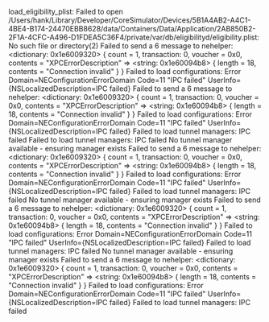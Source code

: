 load_eligibility_plist: Failed to open /Users/hank/Library/Developer/CoreSimulator/Devices/5B1A4AB2-A4C1-4BE4-B174-24470EBB8628/data/Containers/Data/Application/2AB850B2-2F1A-4CFC-A496-D1FDEA5C36F4/private/var/db/eligibilityd/eligibility.plist: No such file or directory(2)
Failed to send a 6 message to nehelper: <dictionary: 0x1e6009320> { count = 1, transaction: 0, voucher = 0x0, contents =
	"XPCErrorDescription" => <string: 0x1e60094b8> { length = 18, contents = "Connection invalid" }
}
 Failed to load configurations: Error Domain=NEConfigurationErrorDomain Code=11 "IPC failed" UserInfo={NSLocalizedDescription=IPC failed}
Failed to send a 6 message to nehelper: <dictionary: 0x1e6009320> { count = 1, transaction: 0, voucher = 0x0, contents =
	"XPCErrorDescription" => <string: 0x1e60094b8> { length = 18, contents = "Connection invalid" }
}
 Failed to load configurations: Error Domain=NEConfigurationErrorDomain Code=11 "IPC failed" UserInfo={NSLocalizedDescription=IPC failed}
Failed to load tunnel managers: IPC failed
Failed to load tunnel managers: IPC failed
No tunnel manager available - ensuring manager exists
Failed to send a 6 message to nehelper: <dictionary: 0x1e6009320> { count = 1, transaction: 0, voucher = 0x0, contents =
	"XPCErrorDescription" => <string: 0x1e60094b8> { length = 18, contents = "Connection invalid" }
}
 Failed to load configurations: Error Domain=NEConfigurationErrorDomain Code=11 "IPC failed" UserInfo={NSLocalizedDescription=IPC failed}
Failed to load tunnel managers: IPC failed
No tunnel manager available - ensuring manager exists
Failed to send a 6 message to nehelper: <dictionary: 0x1e6009320> { count = 1, transaction: 0, voucher = 0x0, contents =
	"XPCErrorDescription" => <string: 0x1e60094b8> { length = 18, contents = "Connection invalid" }
}
 Failed to load configurations: Error Domain=NEConfigurationErrorDomain Code=11 "IPC failed" UserInfo={NSLocalizedDescription=IPC failed}
Failed to load tunnel managers: IPC failed
No tunnel manager available - ensuring manager exists
Failed to send a 6 message to nehelper: <dictionary: 0x1e6009320> { count = 1, transaction: 0, voucher = 0x0, contents =
	"XPCErrorDescription" => <string: 0x1e60094b8> { length = 18, contents = "Connection invalid" }
}
 Failed to load configurations: Error Domain=NEConfigurationErrorDomain Code=11 "IPC failed" UserInfo={NSLocalizedDescription=IPC failed}
Failed to load tunnel managers: IPC failed
